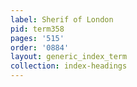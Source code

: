 ```yaml
---
label: Sherif of London
pid: term358
pages: '515'
order: '0884'
layout: generic_index_term
collection: index-headings
---
```


